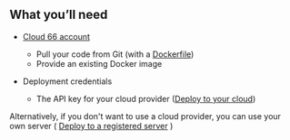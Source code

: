 

## What you’ll need

*   [Cloud 66 account](https://app.cloud66.com/users/sign_up)
	-  Pull your code from Git (with a [Dockerfile](https://docs.docker.com/reference/builder/))
	- Provide an existing Docker image   
  
  
  
* Deployment credentials

	-  The API key for your cloud provider ([Deploy to your cloud](/deployment/deploy-to-your-cloud))
  

Alternatively, if you don't want to use a cloud provider, you can use your own server ( [Deploy to a registered server](https://cloud66-help.helpscoutdocs.com/article/23-registered-servers) )


